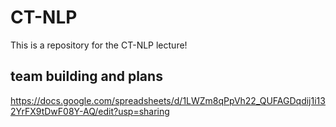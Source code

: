 # CT-NLP
This is a repository for the CT-NLP lecture!


## team building and plans
https://docs.google.com/spreadsheets/d/1LWZm8qPpVh22_QUFAGDqdij1i132YrFX9tDwF08Y-AQ/edit?usp=sharing
